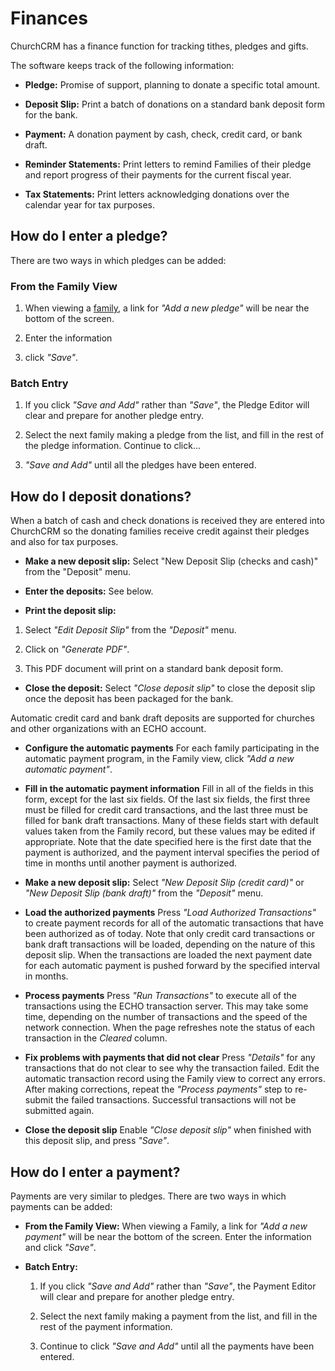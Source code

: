 # Finances

ChurchCRM has a finance function for tracking tithes, pledges and gifts.

The software keeps track of the following information:

*   **Pledge:** Promise of support, planning to donate a specific total amount.

*   **Deposit Slip:** Print a batch of donations on a standard bank deposit form for the bank.

*   **Payment:** A donation payment by cash, check, credit card, or bank draft.

*   **Reminder Statements:** Print letters to remind Families of their pledge and report progress of their payments for the current fiscal year.

*   **Tax Statements:** Print letters acknowledging donations over the calendar year for tax purposes.

## How do I enter a pledge?

There are two ways in which pledges can be added:

### From the Family View

1. When viewing a [family](families.md), a link for _"Add a new pledge"_ will be near the bottom of the screen.

2. Enter the information

3. click _"Save"_.

### Batch Entry

1. If you click _"Save and Add"_ rather than _"Save"_, the Pledge Editor will clear and prepare for another pledge entry.  

2. Select the next family making a pledge from the list, and fill in the rest of the pledge information.  Continue to click...

3. _"Save and Add"_ until all the pledges have been entered.

## How do I deposit donations?

When a batch of cash and check donations is received they are entered into ChurchCRM so the donating families receive credit against their pledges and also for tax purposes.

*   **Make a new deposit slip:** Select "New Deposit Slip (checks and cash)"  from the "Deposit" menu.

*   **Enter the deposits:** See below.

*   **Print the deposit slip:**
  1. Select _"Edit Deposit Slip"_ from the _"Deposit"_ menu.  

  2. Click on _"Generate PDF"_.  

  3. This PDF document will print on a standard bank deposit form.

* **Close the deposit:**
Select _"Close deposit slip"_ to close the deposit slip once the deposit has been packaged for the bank.

Automatic credit card and bank draft deposits are supported for churches and other organizations with an ECHO account.

* **Configure the automatic payments** For each family participating in the automatic payment program, in the Family view, click _"Add a new automatic payment"_.

* **Fill in the automatic payment information** Fill in all of the fields
in this form, except for the last six fields.  Of the last six fields, the first three must be filled for credit card transactions, and the last three must be filled for bank draft transactions.  Many of these fields start with default values taken from the Family record, but these values may be edited if appropriate.  Note that the date specified here is the first date that the payment is authorized, and the payment interval specifies the period of time in months until another payment is authorized.

* **Make a new deposit slip:** Select _"New Deposit Slip (credit card)"_ or _"New Deposit Slip (bank draft)"_ from the _"Deposit"_ menu.

* **Load the authorized payments** Press _"Load Authorized Transactions"_ to create payment records for all of the automatic transactions that have been authorized as of today.  Note that only credit card transactions or bank draft transactions will be loaded, depending on the nature of this deposit slip.  When the transactions are loaded the next payment date for each automatic payment is pushed forward by the specified interval in months.

* **Process payments** Press _"Run Transactions"_ to execute all of the transactions using the ECHO transaction server.  This may take some time, depending on the number of transactions and the speed of the network connection.  When the page refreshes note the status of each transaction in the _Cleared_ column.

* **Fix problems with payments that did not clear** Press _"Details"_ for any transactions that do not clear to see why the transaction failed.  Edit the automatic transaction record using the Family view to correct any errors.  After making corrections, repeat the _"Process payments"_ step to re-submit the failed transactions. Successful transactions will not be submitted again.

* **Close the deposit slip** Enable _"Close deposit slip"_ when finished  with this deposit slip, and press _"Save"_.

## How do I enter a payment?

Payments are very similar to pledges.  There are two ways in which payments can be added:

* **From the Family View:** When viewing a Family, a link for _"Add a new payment"_ will be near the bottom of the screen. Enter the information and click _"Save"_.

* **Batch Entry:**
  1. If you click _"Save and Add"_ rather than _"Save"_, the Payment Editor will clear and prepare for another pledge entry.  

  2. Select the next family making a payment from the list, and fill in the rest of the payment information.

  3. Continue to click _"Save and Add"_ until all the payments have been entered.
